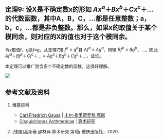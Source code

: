 ## 定理9: 设X是不确定数x的形如 $Ax^a＋Bx^b＋Cx^c＋…$的代数函数，其中A，B，C，…都是任意整数；a，b，c，…都是非负整数。那么，如果x的取值关于某个模同余，则对应的X的值也对于这个模同余。

令x取值f，g且f≡g，从定理7知 $f^a ≡ g^a$且 $Af^a ≡ Ag^a$，同理 $Bf^b ≡ Bg^b$，…。因此 $Af^a＋Bf^b＋Cf^c＋… ≡ Ag^a＋Bg^b＋Cg^c＋…$，证讫。

本定理可以推广到含多个不确定数的函数，这很好理解。

![](/images/数论/高斯的算术研究中典型的推演实验/章1/定理9/9-1.jpg)

## 参考文献及资料

1. 维基百科
	- [Carl Friedrich Gauss](https://en.wikipedia.org/wiki/Carl_Friedrich_Gauss) | [卡尔·弗里德里希·高斯](https://zh.wikipedia.org/wiki/%E5%8D%A1%E7%88%BE%C2%B7%E5%BC%97%E9%87%8C%E5%BE%B7%E9%87%8C%E5%B8%8C%C2%B7%E9%AB%98%E6%96%AF) 
	- [Disquisitiones Arithmeticae](https://en.wikipedia.org/wiki/Disquisitiones_Arithmeticae) | [算术研究](https://zh.wikipedia.org/wiki/算术研究) 

2. [德国]高斯著.邵林译.算术研究.第1版.重庆出版社，2020.




